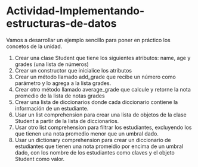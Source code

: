 # Actividad-Implementando-estructuras-de-datos

Vamos a desarrollar un ejemplo sencillo para poner en práctico los concetos de la unidad.

1. Crear una clase Student que tiene los siguientes atributos: name, age y grades (una lista de números)
2. Crear un constructor que inicialice los atributos
3. Crear un método llamado add_grade que recibe un número como parámetro y lo agrega a la lista grades.
4. Crear otro método llamado average_grade que calcule y retorne la nota promedio de la lista de notas grades
5. Crear una lista de diccionarios donde cada diccionario contiene la información de un estudiante.
6. Usar un list comprehension para crear una lista de objetos de la clase Student a partir de la lista de diccionarios.
7. Usar otro list comprehension para filtrar los estudiantes, excluyendo los que tienen una nota promedio menor que un umbral dado.
8. Usar un dictionary comprehension para crear un diccionario de estudiantes que tienen una nota promeidio por encima de un umbral dado, con los nombre de los estudiantes como claves y el objeto Student como valor.